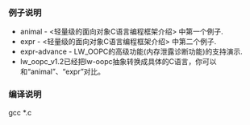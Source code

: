 
### 例子说明

* animal - <轻量级的面向对象C语言编程框架介绍> 中第一个例子.
* expr - <轻量级的面向对象C语言编程框架介绍> 中第二个例子.
* expr-advance - LW_OOPC的高级功能(内存泄露诊断功能)的支持演示.
* lw_oopc_v1.2已经把lw-oopc抽象转换成具体的C语言，你可以和“animal”、“expr”对比。

### 编译说明

gcc *.c
